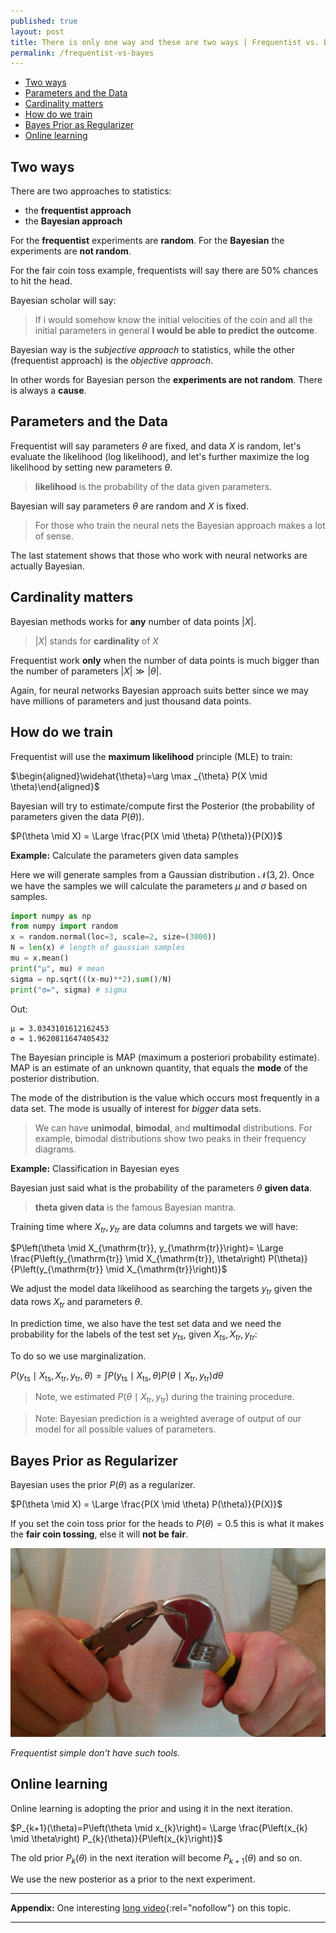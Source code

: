 ```yaml
---
published: true
layout: post
title: There is only one way and these are two ways | Frequentist vs. Bayes approach
permalink: /frequentist-vs-bayes
---
```

- [Two ways](#two-ways)
- [Parameters and the Data](#parameters-and-the-data)
- [Cardinality matters](#cardinality-matters)
- [How do we train](#how-do-we-train)
- [Bayes Prior as Regularizer](#bayes-prior-as-regularizer)
- [Online learning](#online-learning)
 
 
## Two ways
 
There are two approaches to statistics:
 
* the **frequentist approach**
* the **Bayesian approach**
 
For the **frequentist** experiments are **random**. For the **Bayesian** the experiments are **not random**.
 
For the fair coin toss example, frequentists will say there are 50% chances to hit the head. 
 
Bayesian scholar will say:
 
> If i would somehow know the initial velocities of the coin and all the initial parameters in general **I would be able to predict the outcome**.
 
Bayesian way is the _subjective approach_ to statistics, while the other (frequentist approach) is the _objective approach_.
 
In other words for Bayesian person the **experiments are not random**. There is always a **cause**.
 
## Parameters and the Data
 
Frequentist will say parameters $\theta$ are fixed, and data $X$ is random, let's evaluate the likelihood (log likelihood), and let's further maximize the log likelihood by setting new parameters $\theta$.
 
> **likelihood** is the probability of the data given parameters.
 
Bayesian will say parameters $\theta$ are random and $X$ is fixed.
 
> For those who train the neural nets the Bayesian approach makes a lot of sense.
 
The last statement shows that those who work with neural networks are actually Bayesian.
 
 
## Cardinality matters
 
Bayesian methods works for **any** number of
data points $\vert X \vert$.
 
> $\vert X \vert$ stands for **cardinality** of $X$
 
Frequentist work **only** when the number of data points is much bigger than the number of parameters $\vert X \vert \gg \vert \theta\vert$.
 
Again, for neural networks Bayesian approach suits better since we may have millions of parameters and just thousand data points.
 
## How do we train
 
Frequentist will use the **maximum likelihood** principle (MLE) to train:
 
$\begin{aligned}\widehat{\theta}=\arg \max _{\theta} P(X \mid \theta)\end{aligned}$
 
Bayesian will try to estimate/compute first the Posterior (the probability of parameters given the data $P(\theta)$).
 
$P(\theta \mid X) = \Large \frac{P(X \mid \theta) P(\theta)}{P(X)}$
 
**Example:** Calculate the parameters given data samples
 
Here we will generate samples from a Gaussian distribution $\mathcal N(3,2)$. Once we have the samples we will calculate the parameters $\mu$ and $\sigma$ based on samples.
 
```python
import numpy as np
from numpy import random
x = random.normal(loc=3, scale=2, size=(3000))
N = len(x) # length of gaussian samples
mu = x.mean()
print("μ", mu) # mean
sigma = np.sqrt(((x-mu)**2).sum()/N)
print("σ=", sigma) # sigma
```
 
Out:
 
```
μ = 3.0343101612162453
σ = 1.9620811647405432
```
 
The Bayesian principle is MAP (maximum a posteriori probability estimate). MAP is an estimate of an unknown quantity, that equals the **mode** of the posterior distribution.
 
The mode of the distribution is the value which occurs most frequently in a data set. The mode is usually of interest for _bigger_ data sets.
 
> We can have **unimodal**, **bimodal**, and **multimodal** distributions.
> For example, bimodal distributions show two peaks in their frequency diagrams.
 
**Example:** Classification in Bayesian eyes
 
Bayesian just said what is the probability of the parameters $\theta$ **given data**. 
 
> **theta given data** is the famous Bayesian mantra.
 
Training time where $X_{tr}, y_{tr}$ are data columns and targets we will have:
 
$P\left(\theta \mid X_{\mathrm{tr}}, y_{\mathrm{tr}}\right)= \Large \frac{P\left(y_{\mathrm{tr}} \mid X_{\mathrm{tr}}, \theta\right) P(\theta)}{P\left(y_{\mathrm{tr}} \mid X_{\mathrm{tr}}\right)}$
 
We adjust the model data likelihood as searching the targets $y_{tr}$ given the data rows $X_{tr}$ and parameters $\theta$.
 
In prediction time, we also have the test set data and we need the probability for the labels of the test set $y_{ts}$, given $X_{ts}, X_{tr}, y_{tr}$:
 
To do so we use marginalization.
 
$P\left(y_{\mathrm{ts}} \mid X_{\mathrm{ts}}, X_{\mathrm{tr}}, y_{\mathrm{tr}},\theta\right)=\int P\left(y_{\mathrm{ts}} \mid X_{\mathrm{ts}}, \theta\right) P\left(\theta \mid X_{\mathrm{tr}}, y_{\mathrm{tr}}\right) d\theta$
 
> Note, we estimated $P\left(\theta \mid X_{\mathrm{tr}}, y_{\mathrm{tr}}\right)$ during the training procedure.
 
> Note: Bayesian prediction is a weighted average of output of our model for all possible values of parameters. 
 
## Bayes Prior as Regularizer 
 
Bayesian uses the prior $P(\theta)$ as a regularizer.
 
$P(\theta \mid X) = \Large \frac{P(X \mid \theta) P(\theta)}{P(X)}$
 
If you set the coin toss prior for the heads to $P(\theta)=0.5$ this is what it makes the **fair coin tossing**, else it will **not be fair**.
 
![unfair coin](/images/2021/02/unfair-coin.jpg)
 
_Frequentist simple don't have such tools._
 
 
## Online learning 
 
Online learning is adopting the prior and using it in the next iteration.
 
 
$P_{k+1}(\theta)=P\left(\theta \mid x_{k}\right)= \Large \frac{P\left(x_{k} \mid \theta\right) P_{k}(\theta)}{P\left(x_{k}\right)}$
 
The old prior $P_k(\theta)$ in the next iteration will become $P_{k+1}(\theta)$ and so on.
 
We use the new posterior as a prior to the next experiment.
 
 
 
 
 
---
 
**Appendix:** One interesting [long video](https://www.youtube.com/watch?v=eDMGDhyDxuY){:rel="nofollow"} on this topic. 
 
---

